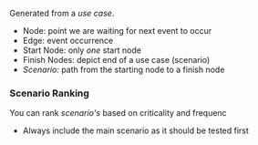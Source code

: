 Generated from a *use case*. 
- Node: point we are waiting for next event to occur 
- Edge: event occurrence
- Start Node: only *one* start node 
- Finish Nodes: depict end of a use case (scenario)
- *Scenario:* path from the starting node to a finish node 

### Scenario Ranking 
You can rank *scenario's* based on criticality and frequenc
- Always include the main scenario as it should be tested first 
